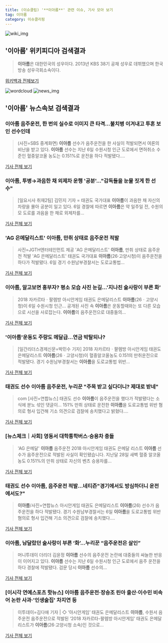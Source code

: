 ```yaml
---
title: (이슈클립) '**이아름**' 관련 이슈, 기사 모아 보기
tag: 이아름
category: 이슈클리핑
---
```

![wiki_img](https://user-images.githubusercontent.com/42597476/44503234-41136a80-a6d0-11e8-9071-6fc6418eafe4.png)
## **'**이아름**'** 위키피디아 검색결과
>**이아름**은 대한민국의 성우이다. 2013년 KBS 38기 공채 성우로 데뷔했으며 한국방송 성우극회소속이다.

<a href="https://ko.wikipedia.org/wiki/이아름" target="_blank">위키백과 전체보기</a>

![wordcloud](https://s3.ap-northeast-2.amazonaws.com/lyrics101-wordcloud/2018-09-07-1536276962.png)
![news_img](https://user-images.githubusercontent.com/42597476/44507050-1206f400-a6e4-11e8-8d98-7ffbfebb353f.png)
## **'**이아름**'** 뉴스속보 검색결과
### **이아름** 음주운전, 한 번의 실수로 이미지 큰 타격...불치병 이겨내고 투혼 보인 선수인데

>(사진=SBS 중계화면) **이아름** 선수가 음주운전을 한 사실이 적발되면서 여론의 비난을 받고 있다. **이아름** 선수는 지난 6일 수원시청 인근 도로에서 면허취소 수준인 혈중알코올 농도는 0.151%로 운전을 하다 적발됐다....

<a href="http://www.anewsa.com/detail.php?number=1368387&thread=09r02" target="_blank">기사 전체 보기</a>

### **이아름**, 투병→과음한 채 외제차 운행 '공분'…"감독들을 눈물 짓게 한 선수"

>[일요시사 취재2팀]  김민지 기자 = 태권도 국가대표 **이아름**이 과음한 채 자신의 차량을 몰아 공분이 일고 있다. 6일 경찰에 따르면 **이아름**은 약 일주일 전, 수원의 모 도로를 과음을 한 채로 외제차를...

<a href="http://www.ilyosisa.co.kr/news/articleView.html?idxno=151813" target="_blank">기사 전체 보기</a>

### 'AG 은메달리스트' **이아름**, 만취 상태로 음주운전 적발

>사진=JGTH엔터테인먼트 제공 'AG 은메달리스트' **이아름**, 만취 상태로 음주운전 적발 'AG 은메달리스트' 태권도 국가대표 **이아름**(26·고양시청)이 음주운전을 하다가 적발됐다. 6일 경기 수원남부경찰서는 도로교통법...

<a href="http://sports.donga.com/3/all/20180907/91877591/1" target="_blank">기사 전체 보기</a>

### **이아름**, 알고보면 흥부자? 평소 모습 사진 눈길...'지나친 술사랑이 부른 화'

>2018 자카르타ㆍ팔렘방 아시안게임 태권도 은메달리스트 **이아름**(26ㆍ고양시청)이 6일 수원시청 인근... 공개된 사진 속 **이아름**은 운동할때와는 또 다른 모습으로 시선을 사로잡는다. **이아름**의 음주운전으로 대중들의...

<a href="http://www.joongdo.co.kr/main/view.php?key=20180907000737557" target="_blank">기사 전체 보기</a>

### '**이아름**'운동도 주량도 메달급…연금 박탈되나?

>[일간리더스경제신문=박민수 기자] 2018 자카르타ㆍ팔렘방 아시안게임 태권도 은메달리스트 **이아름**(26ㆍ고양시청)이 혈중알코올농도 0.151의 만취운전으로 적발됐다. 경기 수원남부경찰서는 **이아름**을 도로교통법 위반...

<a href="http://leaders.asiae.co.kr/news/articleView.html?idxno=74196" target="_blank">기사 전체 보기</a>

### 태권도 선수 **이아름** 음주운전, 누리꾼 "주목 받고 싶다더니? 제대로 받네"

>com [사진=연합뉴스] 태권도 선수 **이아름**이 음주운전을 했다가 적발됐다는 소식에 분노 섞인 댓글이... 151% 만취 상태로 운전한 **이아름**을 도로교통법 위반 혐의로 형사 입건해 기소 의견으로 검찰에 송치했다고 밝혔다....

<a href="http://www.ajunews.com/view/20180907074810044" target="_blank">기사 전체 보기</a>

### [뉴스체크｜사회] 영동서 대학통학버스·승용차 충돌 ­

>'AG 은메달' **이아름** 음주운전 2018 아시안게임 태권도 은메달 리스트 **이아름** 선수가 음주운전으로 적발된 사실이 확인됐습니다. 지난달 28일 새벽 혈중 알코올 농도 0.151%의 만취 상태로 자신의 벤츠 승용차를...

<a href="http://news.jtbc.joins.com/html/561/NB11692561.html" target="_blank">기사 전체 보기</a>

### 태권도 선수 **이아름**, 음주운전 적발…네티즌"경기에서도 방심하더니 운전에서도?"

>**이아름**/사진=연합뉴스 아시안게임 태권도 은메달리스트 **이아름**(26) 선수가 음주운전을 하다 적발됐다. 경기 수원남부경찰서는 6일 **이아름**을 도로교통법 위반 혐의로 형사 입건해 기소 의견으로 검찰에 송치했다....

<a href="http://view.asiae.co.kr/news/view.htm?idxno=2018090707054783951" target="_blank">기사 전체 보기</a>

### **이아름**, 남달랐던 술사랑이 부른 ‘화’...누리꾼 “음주운전은 살인”

>머니투데이 더리더 김윤정 **이아름** 선수의 음주운전 논란에 대중들의 싸늘한 반응이 이어지고 있다. **이아름** 선수는 지난 6일 수원시청 인근 도로에서 음주 운전을 하다 경찰에 적발됐다. 검문 당시 **이아름** 선수의...

<a href="http://theleader.mt.co.kr/articleView.html?no=2018090701447815881" target="_blank">기사 전체 보기</a>

### [이시각 연예스포츠 핫뉴스] **이아름** 음주운전·장승조 린아 출산·이수민 비속어 논란 사과·'인생술집' 차지연 등

>이투데이=김다애 기자 | ◇ ‘아시안게임’ 태권도 은메달리스트 **이아름**, 수원서 음주운전 음주운전으로 적발된 ‘2018 자카르타-팔렘방 아시안게임’ 태권도 은메달리스트가 **이아름**(26·고양시청 소속)인 것으로...

<a href="http://www.etoday.co.kr/news/section/newsview.php?idxno=1661003" target="_blank">기사 전체 보기</a>


